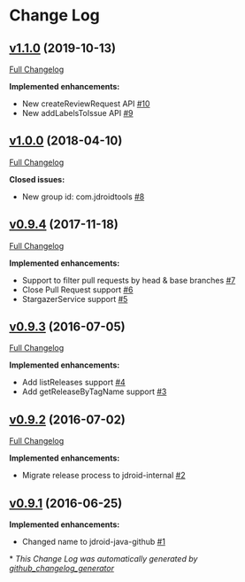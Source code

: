 # Change Log

## [v1.1.0](https://github.com/maxirosson/jdroid-java-github/tree/v1.1.0) (2019-10-13)
[Full Changelog](https://github.com/maxirosson/jdroid-java-github/compare/v1.0.0...v1.1.0)

**Implemented enhancements:**

- New createReviewRequest API [\#10](https://github.com/maxirosson/jdroid-java-github/issues/10)
- New addLabelsToIssue API [\#9](https://github.com/maxirosson/jdroid-java-github/issues/9)

## [v1.0.0](https://github.com/maxirosson/jdroid-java-github/tree/v1.0.0) (2018-04-10)
[Full Changelog](https://github.com/maxirosson/jdroid-java-github/compare/v0.9.4...v1.0.0)

**Closed issues:**

- New group id: com.jdroidtools [\#8](https://github.com/maxirosson/jdroid-java-github/issues/8)

## [v0.9.4](https://github.com/maxirosson/jdroid-java-github/tree/v0.9.4) (2017-11-18)
[Full Changelog](https://github.com/maxirosson/jdroid-java-github/compare/v0.9.3...v0.9.4)

**Implemented enhancements:**

- Support to filter pull requests by head & base branches [\#7](https://github.com/maxirosson/jdroid-java-github/issues/7)
- Close Pull Request support [\#6](https://github.com/maxirosson/jdroid-java-github/issues/6)
- StargazerService support [\#5](https://github.com/maxirosson/jdroid-java-github/issues/5)

## [v0.9.3](https://github.com/maxirosson/jdroid-java-github/tree/v0.9.3) (2016-07-05)
[Full Changelog](https://github.com/maxirosson/jdroid-java-github/compare/v0.9.2...v0.9.3)

**Implemented enhancements:**

- Add listReleases support [\#4](https://github.com/maxirosson/jdroid-java-github/issues/4)
- Add getReleaseByTagName support [\#3](https://github.com/maxirosson/jdroid-java-github/issues/3)

## [v0.9.2](https://github.com/maxirosson/jdroid-java-github/tree/v0.9.2) (2016-07-02)
[Full Changelog](https://github.com/maxirosson/jdroid-java-github/compare/v0.9.1...v0.9.2)

**Implemented enhancements:**

- Migrate release process to jdroid-internal [\#2](https://github.com/maxirosson/jdroid-java-github/issues/2)

## [v0.9.1](https://github.com/maxirosson/jdroid-java-github/tree/v0.9.1) (2016-06-25)
**Implemented enhancements:**

- Changed name to jdroid-java-github [\#1](https://github.com/maxirosson/jdroid-java-github/issues/1)



\* *This Change Log was automatically generated by [github_changelog_generator](https://github.com/skywinder/Github-Changelog-Generator)*